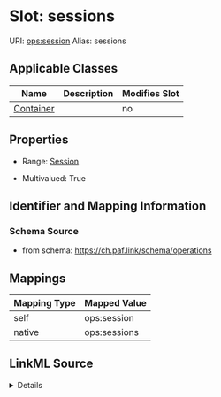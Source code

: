 

# Slot: sessions 



URI: [ops:session](https://ch.paf.link/schema/operations/session)
Alias: sessions

<!-- no inheritance hierarchy -->





## Applicable Classes

| Name | Description | Modifies Slot |
| --- | --- | --- |
| [Container](Container.md) |  |  no  |







## Properties

* Range: [Session](Session.md)

* Multivalued: True





## Identifier and Mapping Information







### Schema Source


* from schema: https://ch.paf.link/schema/operations




## Mappings

| Mapping Type | Mapped Value |
| ---  | ---  |
| self | ops:session |
| native | ops:sessions |




## LinkML Source

<details>
```yaml
name: sessions
from_schema: https://ch.paf.link/schema/operations
rank: 1000
slot_uri: ops:session
alias: sessions
domain_of:
- Container
range: Session
multivalued: true
inlined: true
inlined_as_list: true

```
</details>